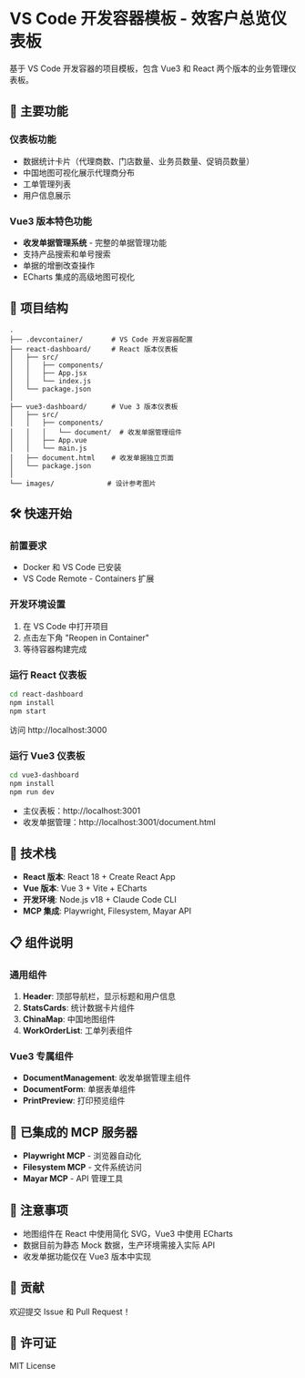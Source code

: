 # VS Code 开发容器模板 - 效客户总览仪表板

基于 VS Code 开发容器的项目模板，包含 Vue3 和 React 两个版本的业务管理仪表板。

## 🚀 主要功能

### 仪表板功能
- 数据统计卡片（代理商数、门店数量、业务员数量、促销员数量）
- 中国地图可视化展示代理商分布
- 工单管理列表
- 用户信息展示

### Vue3 版本特色功能
- **收发单据管理系统** - 完整的单据管理功能
- 支持产品搜索和单号搜索
- 单据的增删改查操作
- ECharts 集成的高级地图可视化

## 📁 项目结构

```
.
├── .devcontainer/       # VS Code 开发容器配置
├── react-dashboard/     # React 版本仪表板
│   ├── src/
│   │   ├── components/
│   │   ├── App.jsx
│   │   └── index.js
│   └── package.json
│
├── vue3-dashboard/      # Vue 3 版本仪表板
│   ├── src/
│   │   ├── components/
│   │   │   └── document/  # 收发单据管理组件
│   │   ├── App.vue
│   │   └── main.js
│   ├── document.html    # 收发单据独立页面
│   └── package.json
│
└── images/             # 设计参考图片
```

## 🛠️ 快速开始

### 前置要求
- Docker 和 VS Code 已安装
- VS Code Remote - Containers 扩展

### 开发环境设置
1. 在 VS Code 中打开项目
2. 点击左下角 "Reopen in Container"
3. 等待容器构建完成

### 运行 React 仪表板
```bash
cd react-dashboard
npm install
npm start
```
访问 http://localhost:3000

### 运行 Vue3 仪表板
```bash
cd vue3-dashboard
npm install
npm run dev
```
- 主仪表板：http://localhost:3001
- 收发单据管理：http://localhost:3001/document.html

## 🔧 技术栈

- **React 版本**: React 18 + Create React App
- **Vue 版本**: Vue 3 + Vite + ECharts
- **开发环境**: Node.js v18 + Claude Code CLI
- **MCP 集成**: Playwright, Filesystem, Mayar API

## 📋 组件说明

### 通用组件
1. **Header**: 顶部导航栏，显示标题和用户信息
2. **StatsCards**: 统计数据卡片组件
3. **ChinaMap**: 中国地图组件
4. **WorkOrderList**: 工单列表组件

### Vue3 专属组件
- **DocumentManagement**: 收发单据管理主组件
- **DocumentForm**: 单据表单组件
- **PrintPreview**: 打印预览组件

## 🔌 已集成的 MCP 服务器

- **Playwright MCP** - 浏览器自动化
- **Filesystem MCP** - 文件系统访问
- **Mayar MCP** - API 管理工具

## 📝 注意事项

- 地图组件在 React 中使用简化 SVG，Vue3 中使用 ECharts
- 数据目前为静态 Mock 数据，生产环境需接入实际 API
- 收发单据功能仅在 Vue3 版本中实现

## 🤝 贡献

欢迎提交 Issue 和 Pull Request！

## 📄 许可证

MIT License